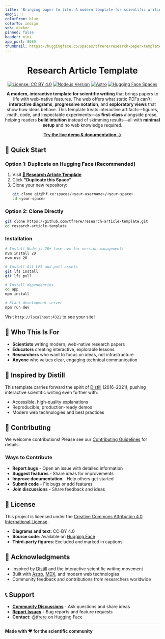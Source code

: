 ```yaml
---
title: 'Bringing paper to life: A modern template for scientific writing'
emoji: 📝
colorFrom: blue
colorTo: indigo
sdk: docker
pinned: false
header: mini
app_port: 8080
thumbnail: https://huggingface.co/spaces/tfrere/research-paper-template/thumb.jpg
---
```

<div align="center">

# Research Article Template

[![License: CC BY 4.0](https://img.shields.io/badge/License-CC%20BY%204.0-lightgrey.svg)](https://creativecommons.org/licenses/by/4.0/)
[![Node.js Version](https://img.shields.io/badge/node-%3E%3D20.0.0-brightgreen.svg)](https://nodejs.org/)
[![Astro](https://img.shields.io/badge/Astro-4.10.0-orange.svg)](https://astro.build/)
[![Hugging Face Spaces](https://img.shields.io/badge/%F0%9F%A4%97%20Hugging%20Face-Spaces-blue)](https://huggingface.co/spaces/tfrere/research-article-template)


**A modern, interactive template for scientific writing** that brings papers to life with web-native features. The web offers what static PDFs can't: **interactive diagrams**, **progressive notation**, and **exploratory views** that show how ideas behave. This template treats interactive artifacts—figures, math, code, and inspectable experiments—as **first-class** alongside prose, helping readers **build intuition** instead of skimming results—all with **minimal setup** and no web knowledge required.
 
**[Try the live demo & documentation →](https://huggingface.co/spaces/tfrere/research-article-template)**

</div>

## 🚀 Quick Start

### Option 1: Duplicate on Hugging Face (Recommended)

1. Visit **[🤗 Research Article Template](https://huggingface.co/spaces/tfrere/research-article-template)**
2. Click **"Duplicate this Space"**
3. Clone your new repository:
   ```bash
   git clone git@hf.co:spaces/<your-username>/<your-space>
   cd <your-space>
   ```

### Option 2: Clone Directly

```bash
git clone https://github.com/tfrere/research-article-template.git
cd research-article-template
```

### Installation

```bash
# Install Node.js 20+ (use nvm for version management)
nvm install 20
nvm use 20

# Install Git LFS and pull assets
git lfs install
git lfs pull

# Install dependencies
cd app
npm install

# Start development server
npm run dev
```

Visit `http://localhost:4321` to see your site!

## 🎯 Who This Is For

- **Scientists** writing modern, web-native research papers
- **Educators** creating interactive, explorable lessons
- **Researchers** who want to focus on ideas, not infrastructure
- **Anyone** who values clear, engaging technical communication

## 🌟 Inspired by Distill

This template carries forward the spirit of [Distill](https://distill.pub/) (2016–2021), pushing interactive scientific writing even further with:
- Accessible, high-quality explanations
- Reproducible, production-ready demos
- Modern web technologies and best practices

## 🤝 Contributing

We welcome contributions! Please see our [Contributing Guidelines](CONTRIBUTING.md) for details.

### Ways to Contribute

- **Report bugs** - Open an issue with detailed information
- **Suggest features** - Share ideas for improvements
- **Improve documentation** - Help others get started
- **Submit code** - Fix bugs or add features
- **Join discussions** - Share feedback and ideas

## 📄 License

This project is licensed under the [Creative Commons Attribution 4.0 International License](https://creativecommons.org/licenses/by/4.0/).

- **Diagrams and text**: CC-BY 4.0
- **Source code**: Available on [Hugging Face](https://huggingface.co/spaces/tfrere/research-article-template)
- **Third-party figures**: Excluded and marked in captions

## 🙏 Acknowledgments

- Inspired by [Distill](https://distill.pub/) and the interactive scientific writing movement
- Built with [Astro](https://astro.build/), [MDX](https://mdxjs.com/), and modern web technologies
- Community feedback and contributions from researchers worldwide

## 📞 Support

- **[Community Discussions](https://huggingface.co/spaces/tfrere/research-article-template/discussions)** - Ask questions and share ideas
- **[Report Issues](https://huggingface.co/spaces/tfrere/research-article-template/discussions?status=open&type=issue)** - Bug reports and feature requests
- **Contact**: [@tfrere](https://huggingface.co/tfrere) on Hugging Face

---

**Made with ❤️ for the scientific community**